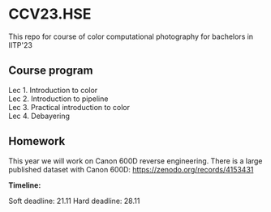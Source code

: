 # CCV23.HSE
This repo for course of color computational photography for bachelors in IITP'23

## Course program
Lec 1. Introduction to color  
Lec 2. Introduction to pipeline  
Lec 3. Practical introduction to color  
Lec 4. Debayering  

## Homework

This year we will work on Canon 600D reverse engineering. 
There is a large published dataset with Canon 600D: https://zenodo.org/records/4153431


**Timeline:**

Soft deadline: 21.11
Hard deadline: 28.11
